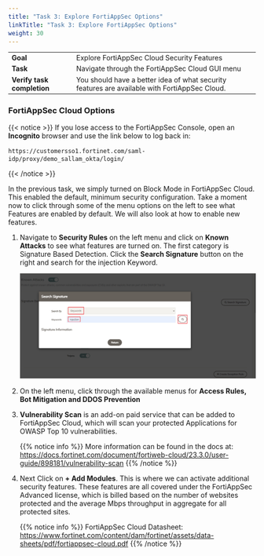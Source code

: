 ```yaml
---
title: "Task 3: Explore FortiAppSec Options"
linkTitle: "Task 3: Explore FortiAppSec Options"
weight: 30
---
```


|                            |    |  
|----------------------------| ----
| **Goal**                   | Explore FortiAppSec Cloud Security Features
| **Task**                   | Navigate through the FortiAppSec Cloud GUI menu
| **Verify task completion** | You should have a better idea of what security features are available with FortiAppSec Cloud.

### FortiAppSec Cloud Options

{{< notice >}}
If you lose access to the FortiAppSec Console, open an <strong>Incognito</strong> browser and use the link below to log back in:

<pre><code>https://customersso1.fortinet.com/saml-idp/proxy/demo_sallam_okta/login/</code></pre>
{{< /notice >}}

In the previous task, we simply turned on Block Mode in FortiAppSec Cloud.  This enabled the default, minimum security configuration.  Take a moment now to click through some of the menu options on the left to see what Features are enabled by default.  We will also look at how to enable new features.

1. Navigate to **Security Rules** on the left menu and click on **Known Attacks** to see what features are turned on.  The first category is Signature Based Detection.  Click the **Search Signature** button on the right and search for the injection Keyword.  

    ![Search-Sig](search-sig.png)

2. On the left menu, click through the available menus for **Access Rules, Bot Mitigation and DDOS Prevention**

3. **Vulnerability Scan** is an add-on paid service that can be added to FortiAppSec Cloud, which will scan your protected Applications for OWASP Top 10 vulnerabilities.

    {{% notice info %}}
    More information can be found in the docs at:
    https://docs.fortinet.com/document/fortiweb-cloud/23.3.0/user-guide/898181/vulnerability-scan
    {{% /notice %}}

4. Next Click on **+ Add Modules**.  This is where we can activate additional security features.  These features are all covered under the FortiAppSec Advanced license, which is billed based on the number of websites protected and the average Mbps throughput in aggregate for all protected sites.

    {{% notice info %}}
    FortiAppSec Cloud Datasheet:
    https://www.fortinet.com/content/dam/fortinet/assets/data-sheets/pdf/fortiappsec-cloud.pdf
    {{% /notice %}}

